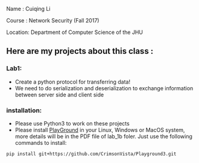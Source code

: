 Name : Cuiqing Li

Course : Network Security (Fall 2017)

Location: Department of Computer Science of the JHU

## Here are my projects about this class :

### Lab1:
   * Create a python protocol for transferring data!
   * We need to do serialization and deserialization to exchange information between server side and client side

### installation:
   * Please use Python3 to work on these projects
   * Please install [PlayGround](https://github.com/CrimsonVista/Playground3) in your Linux, Windows or MacOS system, more details will be in the PDF file of lab_1b foler. Just use the following commands to install:
   ```
   pip install git+https://github.com/CrimsonVista/Playground3.git
   ```
